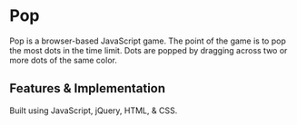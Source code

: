 # Pop

Pop is a browser-based JavaScript game.  The point of the game is to pop the most dots in the time limit.  Dots are popped by dragging across two or more dots of the same color.


## Features & Implementation

Built using JavaScript, jQuery, HTML, & CSS.

